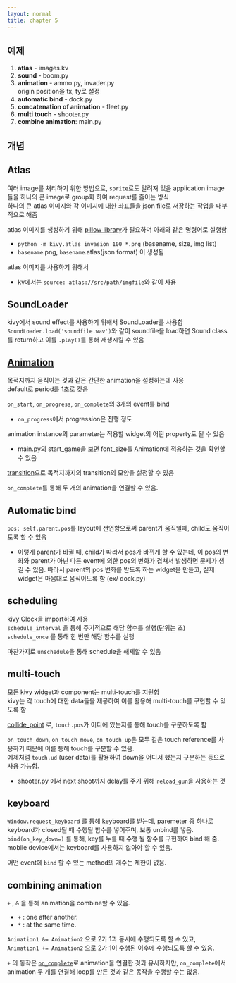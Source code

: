 ```yaml
---
layout: normal
title: chapter 5
---
```


## 예제

1. **atlas** - images.kv  
2. **sound** - boom.py
3. **animation** - ammo.py, invader.py  
  origin position을 tx, ty로 설정  
4. **automatic bind** - dock.py
5. **concatenation of animation** - fleet.py
6. **multi touch** - shooter.py
7. **combine animation**: main.py
  
## 개념

## Atlas

여러 image를 처리하기 위한 방법으로, `sprite`로도 알려져 있음
application image들을 하나의 큰 image로 group화 하여 request를 줄이는 방식  
하나의 큰 atlas 이미지와 각 이미지에 대한 좌표들을 json file로 저장하는 작업을 내부적으로 해줌  

atlas 이미지를 생성하기 위해 [pillow library](http://python-pillow.github.io/)가 필요하며 아래와 같은 명령어로 실행함  
  * `python -m kivy.atlas invasion 100 *.png` (basename, size, img list)
  * `basename`.png, `basename`.atlas(json format) 이 생성됨

atlas 이미지를 사용하기 위해서
  * kv에서는 `source: atlas://src/path/imgfile`와 같이 사용

## SoundLoader

kivy에서 sound effect를 사용하기 위해서 SoundLoader를 사용함  
`SoundLoader.load('soundfile.wav')`와 같이 soundfile을 load하면 Sound class를 return하고 이를 `.play()`를 통해 재생시킬 수 있음

## [Animation](https://kivy.org/doc/stable/api-kivy.animation.html)

목적지까지 움직이는 것과 같은 간단한 animation을 설정하는데 사용  
default로 period를 1초로 갖음  

`on_start`, `on_progress`, `on_complete`의 3개의 event를 bind  
  * `on_progress`에서 progression은 진행 정도

animation instance의 parameter는 적용할 widget의 어떤 property도 될 수 있음
  *  main.py의 start_game을 보면 font_size를 Animation에 적용하는 것을 확인할 수 있음

[transition](https://kivy.org/doc/stable/api-kivy.animation.html#kivy.animation.AnimationTransition)으로 목적지까지의 transition의 모양을 설정할 수 있음  

`on_complete`를 통해 두 개의 animation을 연결할 수 있음.  

## Automatic bind

`pos: self.parent.pos`를 layout에 선언함으로써 parent가 움직일때, child도 움직이도록 할 수 있음  
  * 이렇게 parent가 바뀔 때, child가 따라서 pos가 바뀌게 할 수 있는데, 이 pos의 변화와 parent가 아닌 다른 event에 의한 pos의 변화가 겹쳐서 발생하면 문제가 생길 수 있음. 따라서 parent의 pos 변화를 받도록 하는 widget을 만들고, 실제 widget은 마음대로 움직이도록 함 (ex/ dock.py)

## scheduling

kivy Clock을 import하여 사용  
`schedule_interval` 을 통해 주기적으로 해당 함수를 실행(단위는 초)  
`schedule_once` 를 통해 한 번만 해당 함수를 실행  

마찬가지로 `unschedule`을 통해 schedule을 해제할 수 있음  

## multi-touch

모든 kivy widget과 component는 multi-touch를 지원함  
kivy는 각 touch에 대한 data들을 제공하여 이를 활용해 multi-touch를 구현할 수 있도록 함  

[collide_point](chapter03_summary.md/##Touch-event) 로, `touch.pos`가 어디에 있는지를 통해 touch를 구분하도록 함  

`on_touch_down`, `on_touch_move`, `on_touch_up`은 모두 같은 touch reference를 사용하기 때문에 이를 통해 touch를 구분할 수 있음.  
예제처럼 `touch.ud` (user data)를 활용하여 down을 어디서 했는지 구분하는 등으로 사용 가능함.

* shooter.py 에서 next shoot까지 delay를 주기 위해 `reload_gun`을 사용하는 것

## keyboard

`Window.request_keyboard` 를 통해 keyboard를 받는데, paremeter 중 하나로 keyboard가 closed될 때 수행될 함수를 넣어주며, 보통 unbind를 넣음.  
`bind(on_key_down=)` 를 통해, key를 누를 때 수행 될 함수를 구현하여 bind 해 줌.  
mobile device에서는 keyboard를 사용하지 않아야 할 수 있음.  

어떤 event에 `bind` 할 수 있는 method의 개수는 제한이 없음.

## combining animation

`+` , `&` 을 통해 animation을 combine할 수 있음.

* `+` : one after another.
* `*` : at the same time.

`Animation1 &= Animation2` 으로 2가 1과 동시에 수행되도록 할 수 있고,  
`Animation1 += Animation2` 으로 2가 1이 수행된 이후에 수행되도록 할 수 있음.

`+` 의 동작은 [`on_complete`](##Animation)로 animation을 연결한 것과 유사하지만, `on_complete`에서 animation 두 개를 연결해 loop를 만든 것과 같은 동작을 수행할 수는 없음.